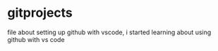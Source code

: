 # gitprojects
file about setting up github with vscode, i started learning about using github with vs code
